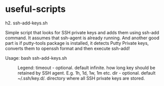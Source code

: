 # useful-scripts

h2. ssh-add-keys.sh

Simple script that looks for SSH private keys and adds them using ssh-add command. It assumes that ssh-agent is already running. And another good part is if putty-tools package is installed, it detects Putty Private keys, converts them to openssh format and then execute ssh-add!

Usage: bash ssh-add-keys.sh <timeout> <dir>
Legend:
  timeout - optional. default infinite. how long key should be retained by SSH agent. E.g. 1h, 1d, 1w, 1m etc. 
  dir - optional. default ~/.ssh/key.d/. directory where all SSH private keys are stored.
